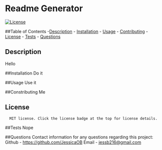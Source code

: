 # Readme Generator

  [![License](https://img.shields.io/badge/License-MIT-blueviolet.svg?style=plastic)](https://opensource.org/licenses/MIT)

  ##Table of Contents
  -[Description](#description)
    - [Installation](#installation)
    - [Usage](#usage)
    - [Contributing](#contributing)
    - [License](#license)
    - [Tests](#tests)
    - [Questions](#questions)

  ## Description
  Hello
  
  ##Installation
  Do it
  
  ##Usage
  Use it
  
  ##Constributing
  Me
  
  ## License
      MIT license. Click the license badge at the top for license details.
  
  ##Tests
  Nope
  
  ##Questions
  Contact information for any questions regarding this project:
  Github - https://github.com/JessicaOB
  Email - jessb216@gmail.com